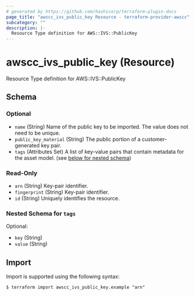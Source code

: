 ```yaml
---
# generated by https://github.com/hashicorp/terraform-plugin-docs
page_title: "awscc_ivs_public_key Resource - terraform-provider-awscc"
subcategory: ""
description: |-
  Resource Type definition for AWS::IVS::PublicKey
---
```


# awscc_ivs_public_key (Resource)

Resource Type definition for AWS::IVS::PublicKey



<!-- schema generated by tfplugindocs -->
## Schema

### Optional

- `name` (String) Name of the public key to be imported. The value does not need to be unique.
- `public_key_material` (String) The public portion of a customer-generated key pair.
- `tags` (Attributes Set) A list of key-value pairs that contain metadata for the asset model. (see [below for nested schema](#nestedatt--tags))

### Read-Only

- `arn` (String) Key-pair identifier.
- `fingerprint` (String) Key-pair identifier.
- `id` (String) Uniquely identifies the resource.

<a id="nestedatt--tags"></a>
### Nested Schema for `tags`

Optional:

- `key` (String)
- `value` (String)

## Import

Import is supported using the following syntax:

```shell
$ terraform import awscc_ivs_public_key.example "arn"
```
